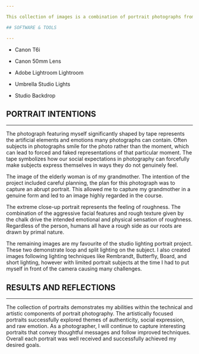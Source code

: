 ```yaml
---

This collection of images is a combination of portrait photographs from two different projects. The goal of the first was to create impactful portraits that told a striking narrative. Alternatively, the second project aimed to create portraits with studio lighting techniques. Through creative processes and planning, I composed photographs that leaned heavily into artistic interpretation and commentary. Being fortunate enough to have a small studio lighting set at home, I also created images focusing on studio lighting techniques, the best of which turned out to be the looping and split portraits. 

## SOFTWARE & TOOLS

---
```


- Canon T6i

- Canon 50mm Lens

- Adobe Lightroom Lightroom

- Umbrella Studio Lights

- Studio Backdrop

## PORTRAIT INTENTIONS

---

The photograph featuring myself significantly shaped by tape represents the artificial elements and emotions many photographs can contain. Often subjects in photographs smile for the photo rather than the moment, which can lead to forced and faked representations of that particular moment. The tape symbolizes how our social expectations in photography can forcefully make subjects express themselves in ways they do not genuinely feel. 

The image of the elderly woman is of my grandmother. The intention of the project included careful planning, the plan for this photograph was to capture an abrupt portrait. This allowed me to capture my grandmother in a genuine form and led to an image highly regarded in the course. 

The extreme close-up portrait represents the feeling of roughness. The combination of the aggressive facial features and rough texture given by the chalk drive the intended emotional and physical sensation of roughness. Regardless of the person, humans all have a rough side as our roots are drawn by primal nature. 

The remaining images are my favourite of the studio lighting portrait project. These two demonstrate loop and split lighting on the subject. I also created images following lighting techniques like Rembrandt, Butterfly, Board, and short lighting, however with limited portrait subjects at the time I had to put myself in front of the camera causing many challenges.

## RESULTS AND REFLECTIONS

---

The collection of portraits demonstrates my abilities within the technical and artistic components of portrait photography. The artistically focused portraits successfully explored themes of authenticity, social expression, and raw emotion. As a photographer, I will continue to capture interesting portraits that convey thoughtful messages and follow improved techniques. Overall each portrait was well received and successfully achieved my desired goals.
